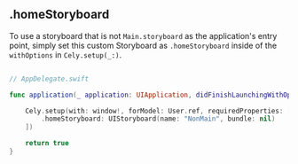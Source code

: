 ## .homeStoryboard

To use a storyboard that is not `Main.storyboard` as the application's entry point, simply set this custom Storyboard as `.homeStoryboard` inside of the `withOptions` in `Cely.setup(_:)`.


```swift

// AppDelegate.swift

func application(_ application: UIApplication, didFinishLaunchingWithOptions launchOptions: [UIApplicationLaunchOptionsKey: Any]?) -> Bool {

    Cely.setup(with: window!, forModel: User.ref, requiredProperties: [.token], withOptions: [
        .homeStoryboard: UIStoryboard(name: "NonMain", bundle: nil)
    ])

    return true
}

```
